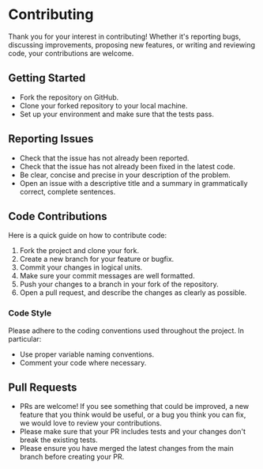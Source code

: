 # Contributing

Thank you for your interest in contributing! Whether it's reporting bugs, discussing improvements, proposing new features, or writing and reviewing code, your contributions are welcome.

## Getting Started

- Fork the repository on GitHub.
- Clone your forked repository to your local machine.
- Set up your environment and make sure that the tests pass. 

## Reporting Issues

- Check that the issue has not already been reported.
- Check that the issue has not already been fixed in the latest code.
- Be clear, concise and precise in your description of the problem.
- Open an issue with a descriptive title and a summary in grammatically correct, complete sentences.

## Code Contributions

Here is a quick guide on how to contribute code:

1. Fork the project and clone your fork.
2. Create a new branch for your feature or bugfix.
3. Commit your changes in logical units.
4. Make sure your commit messages are well formatted.
5. Push your changes to a branch in your fork of the repository.
6. Open a pull request, and describe the changes as clearly as possible.

### Code Style

Please adhere to the coding conventions used throughout the project. In particular:

- Use proper variable naming conventions.
- Comment your code where necessary.

## Pull Requests

- PRs are welcome! If you see something that could be improved, a new feature that you think would be useful, or a bug you think you can fix, we would love to review your contributions.
- Please make sure that your PR includes tests and your changes don't break the existing tests.
- Please ensure you have merged the latest changes from the main branch before creating your PR.
